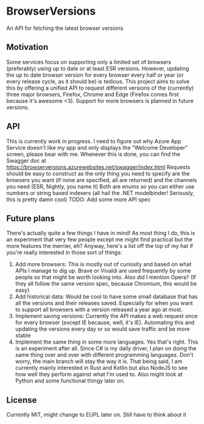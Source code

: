# BrowserVersions
An API for fetching the latest browser versions

## Motivation
Some services focus on supporting only a limited set of browsers (preferably) using up to date or at least ESR versions. However, updating the up to date browser version for every browser every half or year (or every release cycle, as it should be) is tedious.
This project aims to solve this by offering a unified API to request different versions of the (currently) three major browsers, Firefox, Chrome and Edge (Firefox comes first because it's awesome <3). Support for more browsers is planned in future versions.

## API
This is currently work in progress. I need to figure out why Azure App Service doesn't like my app and only displays the "Welcome Developer" screen, please bear with me.
Whenever this is done, you can find the Swagger doc at https://browserversions.azurewebsites.net/swagger/index.html
Requests should be easy to construct as the only thing you need to specify are the browsers you want (if none are specified, all are returned) and the channels you need (ESR, Nightly, you name it)
Both are enums so you can either use numbers or string based indexers (all hail the .NET modelbinder! Seriously, this is pretty damn cool)
TODO: Add some more API spec

## Future plans
There's actually quite a few things I have in mind! As most thing I do, this is an experiment that very few people except me might find practical but the more features the merrier, eh?
Anyway, here's a list off the top of my hat if you're really interested in those sort of things:
1. Add more browsers: This is mostly out of curiosity and based on what APIs I manage to dig up. Brave or Vivaldi are used frequently by some people so that might be worth looking into. Also did I mention Opera? (If they all follow the same version spec, because Chromium, this would be easy)
2. Add historical data: Would be cool to have some small database that has all the versions and their releases saved. Especially for when you want to support all browsers with a version released a year ago at most.
3. Implement saving versions: Currently the API makes a web request once for every browser (except IE because, well, it's IE). Automating this and updating the versions every day or so would save traffic and be more stable
4. Implement the same thing in some more languages. Yes that's right. This is an experiment after all. Since C# is my daily driver, I plan on doing the same thing over and over with different programming languages. Don't worry, the main branch will stay the way it is. That being said, I am currently mainly interested in Rust and Kotlin but also NodeJS to see how well they perform against what I'm used to. Also might look at Python and some functional thingy later on.

## License
Currently MIT, might change to EUPL later on. Still have to think about it